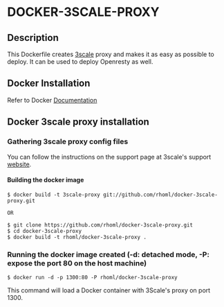 DOCKER-3SCALE-PROXY
==============

## Description

This Dockerfile creates [3scale](http://www.3scale.net) proxy and makes it as easy as possible to deploy. It can be used to deploy Openresty as well.

## Docker Installation

Refer to Docker [Documentation](http://docs.docker.io/en/latest/installation/ubuntulinux/)

## Docker 3scale proxy installation

### Gathering 3scale proxy config files
You can follow the instructions on the support page at 3scale's support [website](https://support.3scale.net/howtos/api-configuration/nginx-proxy).

#### Building the docker image

```
$ docker build -t 3scale-proxy git://github.com/rhoml/docker-3scale-proxy.git

OR

$ git clone https://github.com/rhoml/docker-3scale-proxy.git
$ cd docker-3scale-proxy
$ docker build -t rhoml/docker-3scale-proxy .
```

### Running the docker image created (-d: detached mode, -P: expose the port 80 on the host machine)

```
$ docker run -d -p 1300:80 -P rhoml/docker-3scale-proxy
```

This command will load a Docker container with 3Scale's proxy on port 1300.
